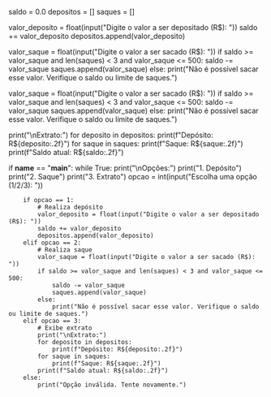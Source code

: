 saldo = 0.0
depositos = []
saques = []

valor_deposito = float(input("Digite o valor a ser depositado (R$): "))
saldo += valor_deposito
depositos.append(valor_deposito)

valor_saque = float(input("Digite o valor a ser sacado (R$): "))
if saldo >= valor_saque and len(saques) < 3 and valor_saque <= 500:
    saldo -= valor_saque
    saques.append(valor_saque)
else:
    print("Não é possível sacar esse valor. Verifique o saldo ou limite de saques.")

valor_saque = float(input("Digite o valor a ser sacado (R$): "))
if saldo >= valor_saque and len(saques) < 3 and valor_saque <= 500:
    saldo -= valor_saque
    saques.append(valor_saque)
else:
    print("Não é possível sacar esse valor. Verifique o saldo ou limite de saques.")

print("\nExtrato:")
for deposito in depositos:
    print(f"Depósito: R${deposito:.2f}")
for saque in saques:
    print(f"Saque: R${saque:.2f}")
print(f"Saldo atual: R${saldo:.2f}")

if __name__ == "__main__":
    while True:
        print("\nOpções:")
        print("1. Depósito")
        print("2. Saque")
        print("3. Extrato")
        opcao = int(input("Escolha uma opção (1/2/3): "))

        if opcao == 1:
            # Realiza depósito
            valor_deposito = float(input("Digite o valor a ser depositado (R$): "))
            saldo += valor_deposito
            depositos.append(valor_deposito)
        elif opcao == 2:
            # Realiza saque
            valor_saque = float(input("Digite o valor a ser sacado (R$): "))
            if saldo >= valor_saque and len(saques) < 3 and valor_saque <= 500:
                saldo -= valor_saque
                saques.append(valor_saque)
            else:
                print("Não é possível sacar esse valor. Verifique o saldo ou limite de saques.")
        elif opcao == 3:
            # Exibe extrato
            print("\nExtrato:")
            for deposito in depositos:
                print(f"Depósito: R${deposito:.2f}")
            for saque in saques:
                print(f"Saque: R${saque:.2f}")
            print(f"Saldo atual: R${saldo:.2f}")
        else:
            print("Opção inválida. Tente novamente.")
